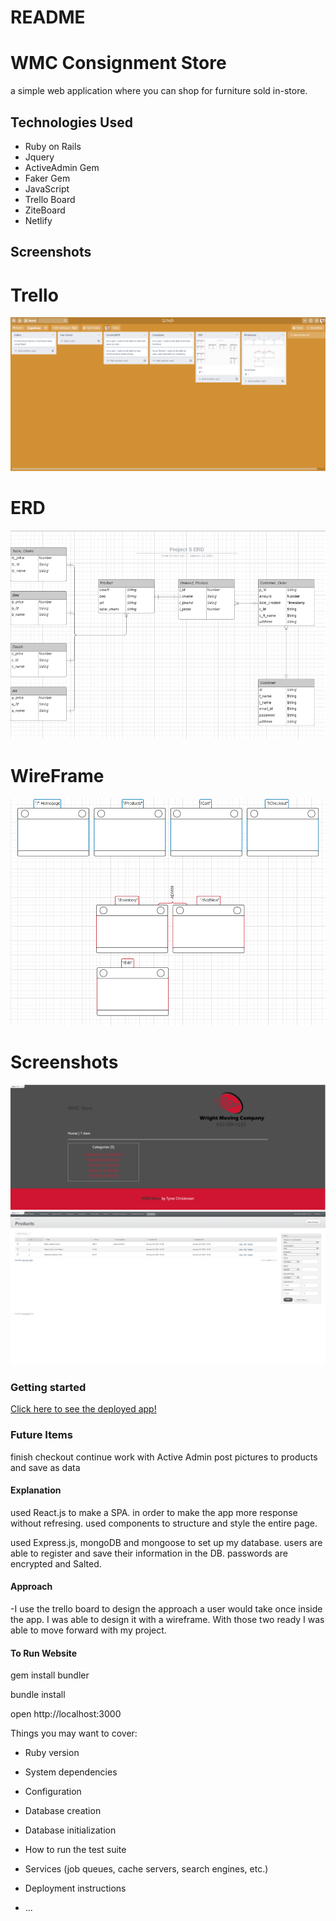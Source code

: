 # README

# WMC Consignment Store
a simple web application where you can shop for furniture sold in-store.

## Technologies Used
* Ruby on Rails
* Jquery
* ActiveAdmin Gem
* Faker Gem
* JavaScript
* Trello Board
* ZiteBoard
* Netlify


## Screenshots

# Trello
![Trello](app/assets/images/trelloP5.png)


# ERD

![ERD](app/assets/images/P5_erd.png)

# WireFrame

![Wireframe](app/assets/images/wireframep5.png)

# Screenshots

![Screenshot](app/assets/images/main.png)
![Screenshot](app/assets/images/admin.png)

### Getting started
<a href="https://wmc-consignment-store.netlify.app">Click here to see the deployed app!</a>

### Future Items
finish checkout
continue work with Active Admin
post pictures to products and save as data

#### Explanation
used React.js to make a SPA. in order to make the app more response without refresing. used components to structure and style the entire page.

used Express.js, mongoDB and mongoose to set up my database. users are able to register and save their information in the DB. passwords are encrypted and Salted.

#### Approach
-I use the trello board to design the approach a user would take once inside the app. I was able to design it with a wireframe. With those two ready I was able to move forward with my project.

#### To Run Website
 gem install bundler

 bundle install
 
 open http://localhost:3000


Things you may want to cover:

* Ruby version

* System dependencies

* Configuration

* Database creation

* Database initialization

* How to run the test suite

* Services (job queues, cache servers, search engines, etc.)

* Deployment instructions

* ...
